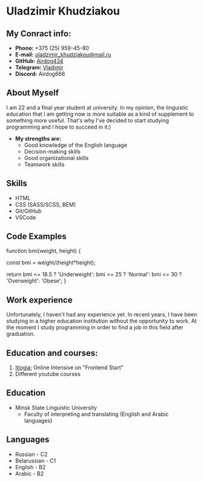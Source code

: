 # Uladzimir Khudziakou
## My Conract info: 
* **Phone:** +375 (25) 959-45-80
* **E-mail:** uladzimir_khudziakou@mail.ru
* **GitHub:** [Airdog434](https://github.com/Airdog434)
* **Telegram:** [Vladimir](https://t.me/Against_Toxicity)
* **Discord:** Airdog666
## About Myself
I am 22 and a final year student at university. In my opinion, the linguistic education that I am getting now is more suitable as a kind of supplement to something more useful. That's why I've decided to start studying programming and I hope to succeed in it:)
* **My strengths are:**
    + Good knowledge of the English language
    + Decision-making skills
    + Good organizational skills
    + Teamwork skills
## Skills
* HTML
* CSS (SASS/SCSS, BEM)
* Git/GitHub
* VSCode
## Code Examples
function bmi(weight, height) {

  const bmi = weight/(height*height);
  
  return bmi <= 18.5 ? 'Underweight': bmi <= 25 ? 'Normal': bmi <= 30 ? 'Overweight': 'Obese';
}
## Work experience
Unfortunately, I haven't had any experience yet. In recent years, I have been studying in a higher education institution without the opportunity to work. At the moment I study programming in order to find a job in this field after graduation. 
## Education and courses:
1. [itlogia:](https://itlogia.ru/) Online Intensive on "Frontend Start"
2. Different youtube courses
## Education
* Minsk State Linguistic University
    + Faculty of interpreting and translating (English and Arabic languages)
## Languages
* Russian - C2
* Belarussian - C1
* English - B2
* Arabic - B2  


